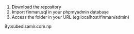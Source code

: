 1. Download the repository
2. Import finman.sql in your phpmyadmin database
3. Access the folder in your URL (eg:localhost/finman/admin)

By:subedisamir.com.np